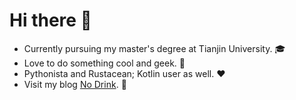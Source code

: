 # Hi there :wave:

- Currently pursuing my master's degree at Tianjin University. :mortar_board:
- Love to do something cool and geek. :brain:
- Pythonista and Rustacean; Kotlin user as well. :heart:
- Visit my blog [No Drink](https://blog.nodr.ink). :beer:
